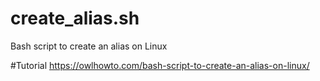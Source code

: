 # create_alias.sh
Bash script to create an alias on Linux

#Tutorial
https://owlhowto.com/bash-script-to-create-an-alias-on-linux/
